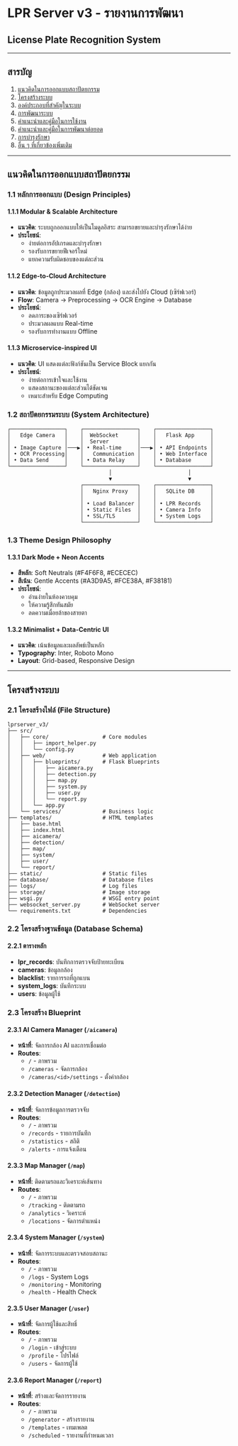 # LPR Server v3 - รายงานการพัฒนา
## License Plate Recognition System

---

## สารบัญ
1. [แนวคิดในการออกแบบสถาปัตยกรรม](#แนวคิดในการออกแบบสถาปัตยกรรม)
2. [โครงสร้างระบบ](#โครงสร้างระบบ)
3. [องค์ประกอบที่สำคัญในระบบ](#องค์ประกอบที่สำคัญในระบบ)
4. [การพัฒนาระบบ](#การพัฒนาระบบ)
5. [คำแนะนำและคู่มือในการใช้งาน](#คำแนะนำและคู่มือในการใช้งาน)
6. [คำแนะนำและคู่มือในการพัฒนาต่อยอด](#คำแนะนำและคู่มือในการพัฒนาต่อยอด)
7. [การบำรุงรักษา](#การบำรุงรักษา)
8. [อื่น ๆ ที่เกี่ยวข้องเพิ่มเติม](#อื่น-ๆ-ที่เกี่ยวข้องเพิ่มเติม)

---

## แนวคิดในการออกแบบสถาปัตยกรรม

### 1.1 หลักการออกแบบ (Design Principles)

#### 1.1.1 Modular & Scalable Architecture
- **แนวคิด**: ระบบถูกออกแบบให้เป็นโมดูลอิสระ สามารถขยายและบำรุงรักษาได้ง่าย
- **ประโยชน์**: 
  - ง่ายต่อการอัปเกรดและบำรุงรักษา
  - รองรับการขยายฟีเจอร์ใหม่
  - แยกความรับผิดชอบของแต่ละส่วน

#### 1.1.2 Edge-to-Cloud Architecture
- **แนวคิด**: ข้อมูลถูกประมวลผลที่ Edge (กล้อง) และส่งไปยัง Cloud (เซิร์ฟเวอร์)
- **Flow**: Camera → Preprocessing → OCR Engine → Database
- **ประโยชน์**:
  - ลดภาระของเซิร์ฟเวอร์
  - ประมวลผลแบบ Real-time
  - รองรับการทำงานแบบ Offline

#### 1.1.3 Microservice-inspired UI
- **แนวคิด**: UI แสดงแต่ละฟังก์ชันเป็น Service Block แยกกัน
- **ประโยชน์**:
  - ง่ายต่อการเข้าใจและใช้งาน
  - แสดงสถานะของแต่ละส่วนได้ชัดเจน
  - เหมาะสำหรับ Edge Computing

### 1.2 สถาปัตยกรรมระบบ (System Architecture)

```
┌─────────────────┐    ┌─────────────────┐    ┌─────────────────┐
│   Edge Camera   │    │  WebSocket      │    │   Flask App     │
│                 │    │  Server         │    │                 │
│ • Image Capture │───▶│ • Real-time     │───▶│ • API Endpoints │
│ • OCR Processing│    │   Communication │    │ • Web Interface │
│ • Data Send     │    │ • Data Relay    │    │ • Database      │
└─────────────────┘    └─────────────────┘    └─────────────────┘
                                │                        │
                                ▼                        ▼
                       ┌─────────────────┐    ┌─────────────────┐
                       │   Nginx Proxy   │    │   SQLite DB     │
                       │                 │    │                 │
                       │ • Load Balancer │    │ • LPR Records   │
                       │ • Static Files  │    │ • Camera Info   │
                       │ • SSL/TLS       │    │ • System Logs   │
                       └─────────────────┘    └─────────────────┘
```

### 1.3 Theme Design Philosophy

#### 1.3.1 Dark Mode + Neon Accents
- **สีหลัก**: Soft Neutrals (#F4F6F8, #ECECEC)
- **สีเน้น**: Gentle Accents (#A3D9A5, #FCE38A, #F38181)
- **ประโยชน์**: 
  - อ่านง่ายในห้องควบคุม
  - ให้ความรู้สึกทันสมัย
  - ลดความเมื่อยล้าของสายตา

#### 1.3.2 Minimalist + Data-Centric UI
- **แนวคิด**: เน้นข้อมูลและผลลัพธ์เป็นหลัก
- **Typography**: Inter, Roboto Mono
- **Layout**: Grid-based, Responsive Design

---

## โครงสร้างระบบ

### 2.1 โครงสร้างไฟล์ (File Structure)

```
lprserver_v3/
├── src/
│   ├── core/                 # Core modules
│   │   ├── import_helper.py
│   │   └── config.py
│   ├── web/                  # Web application
│   │   ├── blueprints/       # Flask Blueprints
│   │   │   ├── aicamera.py
│   │   │   ├── detection.py
│   │   │   ├── map.py
│   │   │   ├── system.py
│   │   │   ├── user.py
│   │   │   └── report.py
│   │   └── app.py
│   └── services/             # Business logic
├── templates/                # HTML templates
│   ├── base.html
│   ├── index.html
│   ├── aicamera/
│   ├── detection/
│   ├── map/
│   ├── system/
│   ├── user/
│   └── report/
├── static/                   # Static files
├── database/                 # Database files
├── logs/                     # Log files
├── storage/                  # Image storage
├── wsgi.py                   # WSGI entry point
├── websocket_server.py       # WebSocket server
└── requirements.txt          # Dependencies
```

### 2.2 โครงสร้างฐานข้อมูล (Database Schema)

#### 2.2.1 ตารางหลัก
- **lpr_records**: บันทึกการตรวจจับป้ายทะเบียน
- **cameras**: ข้อมูลกล้อง
- **blacklist**: รายการรถที่ถูกแบน
- **system_logs**: บันทึกระบบ
- **users**: ข้อมูลผู้ใช้

### 2.3 โครงสร้าง Blueprint

#### 2.3.1 AI Camera Manager (`/aicamera`)
- **หน้าที่**: จัดการกล้อง AI และการเชื่อมต่อ
- **Routes**:
  - `/` - ภาพรวม
  - `/cameras` - จัดการกล้อง
  - `/cameras/<id>/settings` - ตั้งค่ากล้อง

#### 2.3.2 Detection Manager (`/detection`)
- **หน้าที่**: จัดการข้อมูลการตรวจจับ
- **Routes**:
  - `/` - ภาพรวม
  - `/records` - รายการบันทึก
  - `/statistics` - สถิติ
  - `/alerts` - การแจ้งเตือน

#### 2.3.3 Map Manager (`/map`)
- **หน้าที่**: ติดตามรถและวิเคราะห์เส้นทาง
- **Routes**:
  - `/` - ภาพรวม
  - `/tracking` - ติดตามรถ
  - `/analytics` - วิเคราะห์
  - `/locations` - จัดการตำแหน่ง

#### 2.3.4 System Manager (`/system`)
- **หน้าที่**: จัดการระบบและตรวจสอบสถานะ
- **Routes**:
  - `/` - ภาพรวม
  - `/logs` - System Logs
  - `/monitoring` - Monitoring
  - `/health` - Health Check

#### 2.3.5 User Manager (`/user`)
- **หน้าที่**: จัดการผู้ใช้และสิทธิ์
- **Routes**:
  - `/` - ภาพรวม
  - `/login` - เข้าสู่ระบบ
  - `/profile` - โปรไฟล์
  - `/users` - จัดการผู้ใช้

#### 2.3.6 Report Manager (`/report`)
- **หน้าที่**: สร้างและจัดการรายงาน
- **Routes**:
  - `/` - ภาพรวม
  - `/generator` - สร้างรายงาน
  - `/templates` - เทมเพลต
  - `/scheduled` - รายงานที่กำหนดเวลา

